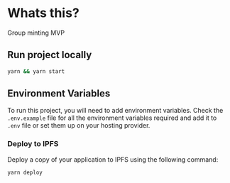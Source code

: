 # Whats this?

Group minting MVP

## Run project locally

```bash
yarn && yarn start
```

## Environment Variables

To run this project, you will need to add environment variables. Check the `.env.example` file for all the environment variables required and add it to `.env` file or set them up on your hosting provider.

### Deploy to IPFS

Deploy a copy of your application to IPFS using the following command:

```bash
yarn deploy
```
